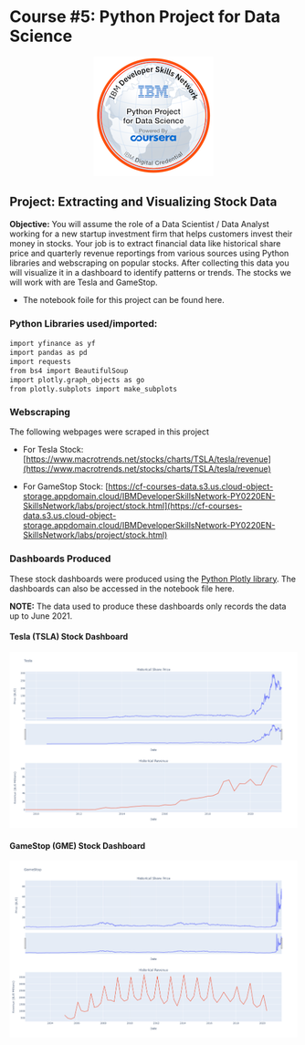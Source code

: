# Course #5: Python Project for Data Science

<p align = "center">
<img src = "python-project-for-data-science.png">
</p>

## Project: Extracting and Visualizing Stock Data
**Objective:** You will assume the role of a Data Scientist / Data Analyst working for a new startup investment firm that helps customers invest their money in stocks. Your job is to extract financial data like historical share price and quarterly revenue reportings from various sources using Python libraries and webscraping on popular stocks. After collecting this data you will visualize it in a dashboard to identify patterns or trends. The stocks we will work with are Tesla and GameStop.

- The notebook foile for this project can be found here.

### Python Libraries used/imported:
```import yfinance as yf
import yfinance as yf
import pandas as pd
import requests
from bs4 import BeautifulSoup
import plotly.graph_objects as go
from plotly.subplots import make_subplots
```

### Webscraping
The following webpages were scraped in this project

- For Tesla Stock: [https://www.macrotrends.net/stocks/charts/TSLA/tesla/revenue](https://www.macrotrends.net/stocks/charts/TSLA/tesla/revenue)

- For GameStop Stock: [https://cf-courses-data.s3.us.cloud-object-storage.appdomain.cloud/IBMDeveloperSkillsNetwork-PY0220EN-SkillsNetwork/labs/project/stock.html](https://cf-courses-data.s3.us.cloud-object-storage.appdomain.cloud/IBMDeveloperSkillsNetwork-PY0220EN-SkillsNetwork/labs/project/stock.html)
  
### Dashboards Produced
These stock dashboards were produced using the [Python Plotly library](https://plotly.com/python/). The dashboards can also be accessed in the notebook file here.

**NOTE:** The data used to produce these dashboards only records the data up to June 2021.

#### Tesla (TSLA) Stock Dashboard
<img src = "Tesla Stock Dashboard.png">



#### GameStop (GME) Stock Dashboard
<img src = "GameStop Stock Dashboard.png"> 







